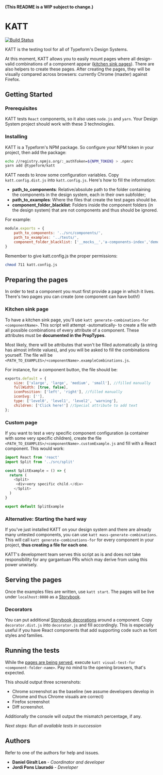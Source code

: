 #### (This README is a WIP subject to change.)

# KATT

[![Build Status](https://travis-ci.com/Typeform/kitt.svg?token=axsNaJqw6sjfoKFeCyDk&branch=master)](https://travis-ci.com/Typeform/kitt)

KATT is the testing tool for all of Typeform's Design Systems.

At this moment, KATT allows you to easily mount pages where all design-valid combinations of a component appear \([kitchen sink pages](https://medium.com/eightshapes-llc/component-qa-in-design-systems-b18cb4decb9c)). There are also helpers to create these pages. After creating the pages, they will be visually compared across browsers: currently Chrome (master) against Firefox.

## Getting Started

### Prerequisites

KATT tests `React` components, so it also uses `node.js` and `yarn`. Your Design System project should work with these 3 technologies.

### Installing

KATT is a Typeform's NPM package. So configure your NPM token in your project, then add the package:

```bash
echo //registry.npmjs.org/:_authToken=${NPM_TOKEN} > .npmrc
yarn add @typeform/katt
```

KATT needs to know some configuration variables. Copy `katt.config.dist.js` into `katt.config.js`. Here's how to fill the information:
* **path_to_components**: Relative/absolute path to the folder containing the components in the design system, each in their own subfolder;
* **path_to_examples**: Where the files that create the test pages should be.
* **component_folder_blacklist**: Folders inside the component folders (in the design system) that are not components and thus should be ignored.

For example:

```javascript
module.exports = {
    path_to_components: '../src/components/',
    path_to_examples: '../tests/',
    component_folder_blacklist: ['__mocks__','a-components-index','demos','panel-settings','base-styles'],
}
```

Remember to give katt.config.js the proper permissions:

```bash
chmod 711 katt.config.js
```

## Preparing the pages

In order to test a component you must first provide a page in which it lives. There's two pages you can create (one component can have both!)

### Kitchen sink page

To have a kitchen sink page, you'll use `katt generate-combinations-for <componentName>`. This script will attempt -automatically- to create a file with all possible combinations of every attribute of a component. These attributes must be **documented in the PropTypes**.

Most likely, there will be attributes that won't be filled automatically (a string has almost infinite values), and you will be asked to fill the combinations yourself. The file will be `<PATH_TO_EXAMPLES>/<componentName>.exampleCombinations.js`.

For instance, for a component button, the file should be:

```javascript
exports.default = {
    size: ['xlarge', 'large', 'medium', 'small'], //filled manually
    fullWidth: [true, false],
    iconPosition: ['left', 'right'], //filled manually
    iconSvg: [''],
    type: ['level0', 'level1', 'level2', 'warning'],
    children: ['Click here!'] //Special attribute to add text
};
```

### Custom page

If you want to test a very specific component configuration (a container with some very specific children), create the file `<PATH_TO_EXAMPLES>/<componentName>.customExample.js` and fill with a React component. This would work: 

```javascript
import React from 'react'
import Split from '../src/split'

const SplitExample = () => {
  return (
    <Split>
     <div>very specific child.</div>
    </Split>
  )
}

export default SplitExample
```

### Alternative: Starting the hard way
If you've just installed KATT on your design system and there are already many untested components, you can use `katt mass-generate-combinations`. This will call `katt generate-combinations-for` for every component in your project, **thus creating a file for each one**.

KATT's development team serves this script as is and does not take responsibility for any gargantuan PRs which may derive from using this power unwisely.

## <a name="serving-pages"></a>Serving the pages

Once the examples files are written, use `katt start`. The pages will be live under `localhost:8080` as a [Storybook](https://storybook.js.org).

### Decorators

You can put additional [Storybook decorations](https://storybook.js.org/basics/writing-stories/#using-decorators) around a component. Copy `decorator.dist.js` into `decorator.js` and fill accordingly. This is especially useful if you have React components that add supporting code such as font styles and families.

## Running the tests

While the [pages are being served](#serving-pages), execute `katt visual-test-for <component-folder-name>`. Pay no mind to the opening browsers, that's expected.

This should output three screenshots:
* Chrome screenshot as the baseline (we assume developers develop in Chrome and thus Chrome visuals are correct)
* Firefox screenshot
* Diff screenshot.

Additionally the console will output the mismatch percentage, if any.

*Next steps: Run all available tests in succession*

## Authors

Refer to one of the authors for help and issues.

* **Daniel Giralt Len** - *Coordinator and developer*
* **Jordi Pons Llauradó** - *Developer*